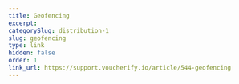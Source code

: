 ```yaml
---
title: Geofencing
excerpt: 
categorySlug: distribution-1
slug: geofencing
type: link
hidden: false
order: 1
link_url: https://support.voucherify.io/article/544-geofencing
---
```

